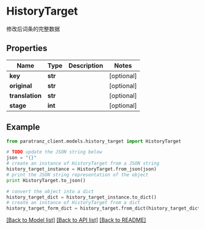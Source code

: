 # HistoryTarget

修改后词条的完整数据

## Properties

Name | Type | Description | Notes
------------ | ------------- | ------------- | -------------
**key** | **str** |  | [optional] 
**original** | **str** |  | [optional] 
**translation** | **str** |  | [optional] 
**stage** | **int** |  | [optional] 

## Example

```python
from paratranz_client.models.history_target import HistoryTarget

# TODO update the JSON string below
json = "{}"
# create an instance of HistoryTarget from a JSON string
history_target_instance = HistoryTarget.from_json(json)
# print the JSON string representation of the object
print HistoryTarget.to_json()

# convert the object into a dict
history_target_dict = history_target_instance.to_dict()
# create an instance of HistoryTarget from a dict
history_target_form_dict = history_target.from_dict(history_target_dict)
```
[[Back to Model list]](../README.md#documentation-for-models) [[Back to API list]](../README.md#documentation-for-api-endpoints) [[Back to README]](../README.md)


